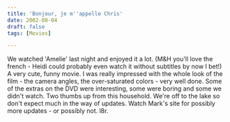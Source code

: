```yaml
---
title: 'Bonjour, je m''appelle Chris'
date: 2002-08-04
draft: false
tags: [Movies]

---
```


We watched 'Amelie' last night and enjoyed it a lot. (M&H you'll love the french - Heidi could probably even watch it without subtitles by now I bet!) A very cute, funny movie. I was really impressed with the whole look of the film - the camera angles, the over-saturated colors - very well done. Some of the extras on the DVD were interesting, some were boring and some we didn't watch. Two thumbs up from this household. We're off to the lake so don't expect much in the way of updates. Watch Mark's site for possibly more updates - or possibly not. l8r.